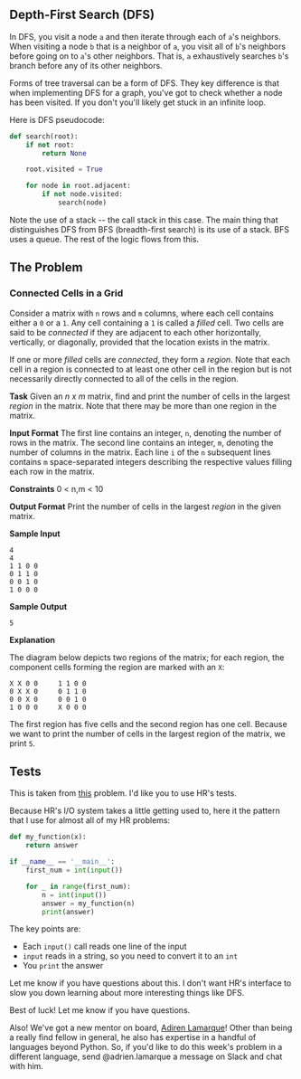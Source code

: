Depth-First Search (DFS)
----

In DFS, you visit a node `a` and then iterate through each of `a`'s neighbors. When visiting a node `b` that is a neighbor of `a`, you visit all of `b`'s neighbors before going on to `a`'s other neighbors. That is, `a` exhaustively searches `b`'s branch before any of its other neighbors.

Forms of tree traversal can be a form of DFS. They key difference is that when implementing DFS for a graph, you've got to check whether a node has been visited. If you don't you'll likely get stuck in an infinite loop.

Here is DFS pseudocode:

```python
def search(root):
    if not root:
        return None

    root.visited = True

    for node in root.adjacent:
        if not node.visited:
            search(node)
```

Note the use of a stack -- the call stack in this case. The main thing that distinguishes DFS from BFS (breadth-first search) is its use of a stack. BFS uses a queue. The rest of the logic flows from this.

The Problem
----

### Connected Cells in a Grid


Consider a matrix with `n` rows and `m` columns, where each cell contains either a `0` or a `1`. Any cell containing a `1` is called a _filled_ cell. Two cells are said to be _connected_ if they are adjacent to each other horizontally, vertically, or diagonally, provided that the location exists in the matrix.

If one or more _filled_ cells are _connected_, they form a _region_. Note that each cell in a region is connected to at least one other cell in the region but is not necessarily directly connected to all of the cells in the region.

**Task**
Given an _n x m_ matrix, find and print the number of cells in the largest _region_ in the matrix. Note that there may be more than one region in the matrix.

**Input Format**
The first line contains an integer, `n`, denoting the number of rows in the matrix.
The second line contains an integer, `m`, denoting the number of columns in the matrix.
Each line `i` of the `n` subsequent lines contains `m` space-separated integers describing the respective values filling each row in the matrix.

**Constraints**
0 < n,m < 10

**Output Format**
Print the number of cells in the largest _region_ in the given matrix.

**Sample Input**

```
4
4
1 1 0 0
0 1 1 0
0 0 1 0
1 0 0 0
```

**Sample Output**

```
5
```

**Explanation**

The diagram below depicts two regions of the matrix; for each region, the component cells forming the region are marked with an `X`:

```
X X 0 0     1 1 0 0
0 X X 0     0 1 1 0
0 0 X 0     0 0 1 0
1 0 0 0     X 0 0 0
```

The first region has five cells and the second region has one cell. Because we want to print the number of cells in the largest region of the matrix, we print `5`.

Tests
----

This is taken from [this](https://www.hackerrank.com/challenges/connected-cell-in-a-grid) problem. I'd like you to use HR's tests.

Because HR's I/O system takes a little getting used to, here it the pattern that I use for almost all of my HR problems:

```python
def my_function(x):
    return answer

if __name__ == '__main__':
    first_num = int(input())

    for _ in range(first_num):
        n = int(input())
        answer = my_function(n)
        print(answer)
```

The key points are:

- Each `input()` call reads one line of the input
- `input` reads in a string, so you need to convert it to an `int`
- You `print` the answer

Let me know if you have questions about this. I don't want HR's interface to slow you down learning about more interesting things like DFS.

Best of luck! Let me know if you have questions.

Also! We've got a new mentor on board, [Adiren Lamarque](https://github.com/lamarqua)! Other than being a really find fellow in general, he also has expertise in a handful of languages beyond Python. So, if you'd like to do this week's problem in a different language, send @adrien.lamarque a message on Slack and chat with him.
